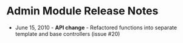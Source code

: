 # Admin Module Release Notes

* June 15, 2010 - **API change** - Refactored functions into separate template and base controllers (issue #20)

